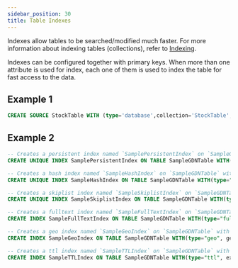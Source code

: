 ```yaml
---
sidebar_position: 30
title: Table Indexes
---
```


Indexes allow tables to be searched/modified much faster. For more information about indexing tables (collections), refer to [Indexing](../../../../collections/indexing/index.md).

Indexes can be configured together with primary keys. When more than one attribute is used for index, each one of them is used to index the table for fast access to the data.

## Example 1

```sql
CREATE SOURCE StockTable WITH (type='database',collection='StockTable',PrimaryKey='symbol', Index='key1', Index='key2') (symbol string, price float, volume long);
```

## Example 2

```sql
-- Creates a persistent index named `SamplePersistentIndex` on `SampleGDNTable` with following properties {unique=true, sparse=true, deduplicate=true}.
CREATE UNIQUE INDEX SamplePersistentIndex ON TABLE SampleGDNTable WITH(type="persistent", sparse="true", deduplicate="true") (sensorId);

-- Creates a hash index named `SampleHashIndex` on `SampleGDNTable` with properties {unique=true, sparse=true, deduplicate=true}.
CREATE UNIQUE INDEX SampleHashIndex ON TABLE SampleGDNTable WITH(type="hash", sparse="true", deduplicate="true") (sensorId);

-- Creates a skiplist index named `SampleSkiplistIndex` on `SampleGDNTable` with following properties {unique=true, sparse=true, deduplicate=true}.
CREATE UNIQUE INDEX SampleSkiplistIndex ON TABLE SampleGDNTable WITH(type="skiplist", sparse="true", deduplicate="true") (sensorId);

-- Creates a fulltext index named `SampleFullTextIndex` on `SampleGDNTable` with following properties {minLength=3}.
CREATE INDEX SampleFullTextIndex ON TABLE SampleGDNTable WITH(type="fulltext", minLength="3") (sensorId);

-- Creates a geo index named `SampleGeoIndex` on `SampleGDNTable` with following properties {geoJson=false}.
CREATE INDEX SampleGeoIndex ON TABLE SampleGDNTable WITH(type="geo", geoJson="false") (sensorId);

-- Creates a ttl index named `SampleTTLIndex` on `SampleGDNTable` with following properties {expireAfter=3600}.
CREATE INDEX SampleTTLIndex ON TABLE SampleGDNTable WITH(type="ttl", expireAfter="3600") (sensorId);
```
